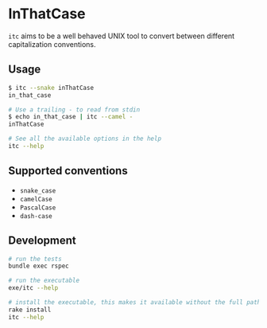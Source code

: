 # InThatCase

`itc` aims to be a well behaved UNIX tool to convert between different
capitalization conventions.

## Usage

```bash
$ itc --snake inThatCase
in_that_case

# Use a trailing - to read from stdin
$ echo in_that_case | itc --camel -
inThatCase

# See all the available options in the help
itc --help
```

## Supported conventions

* `snake_case`
* `camelCase`
* `PascalCase`
* `dash-case`

## Development

```bash
# run the tests
bundle exec rspec

# run the executable
exe/itc --help

# install the executable, this makes it available without the full path
rake install
itc --help
```
